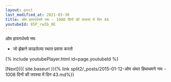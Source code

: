 ```yaml
---
layout: post
last_modified_at: 2021-03-30
title: ओम हायगर्धभये नमः - 1008 दिनों की तपस्या में दिन 44
youtubeId: 85P_rwIb_0E
---
```

 
 
 ओम हायगर्धभये नमः  
 
 -  जो झेब्राने काढलेल्या रथात प्रवास करतो 
 
  
 
  
 
 
 
 
 
 


{% include youtubePlayer.html id=page.youtubeId %}
 
[Next]({{ site.baseurl }}{% link  split2/_posts/2015-01-12-ओम अंथर हिथाथमने नमः - 1008 दिनों की तपस्या में दिन 43.md%})
 
